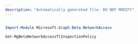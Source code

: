 ```yaml
---
description: "Automatically generated file. DO NOT MODIFY"
---
```


```powershell

Import-Module Microsoft.Graph.Beta.NetworkAccess

Get-MgBetaNetworkAccessTlInspectionPolicy

```